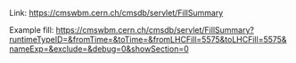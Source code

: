 Link: https://cmswbm.cern.ch/cmsdb/servlet/FillSummary

Example fill: https://cmswbm.cern.ch/cmsdb/servlet/FillSummary?runtimeTypeID=&fromTime=&toTime=&fromLHCFill=5575&toLHCFill=5575&nameExp=&exclude=&debug=0&showSection=0